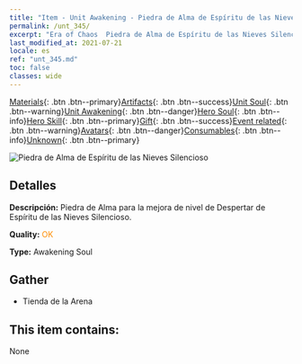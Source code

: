 ```yaml
---
title: "Item - Unit Awakening - Piedra de Alma de Espíritu de las Nieves Silencioso"
permalink: /unt_345/
excerpt: "Era of Chaos  Piedra de Alma de Espíritu de las Nieves Silencioso"
last_modified_at: 2021-07-21
locale: es
ref: "unt_345.md"
toc: false
classes: wide
---
```

 [Materials](/ItemsES/){: .btn .btn--primary}[Artifacts](/ItemsES/Artifacts/){: .btn .btn--success}[Unit Soul](/ItemsES/UnitSoul/){: .btn .btn--warning}[Unit Awakening](/ItemsES/UnitAwakening/){: .btn .btn--danger}[Hero Soul](/ItemsES/HeroSoul/){: .btn .btn--info}[Hero Skill](/ItemsES/HeroSkill/){: .btn .btn--primary}[Gift](/ItemsES/Gift/){: .btn .btn--success}[Event related](/ItemsES/Events/){: .btn .btn--warning}[Avatars](/ItemsES/Avatars/){: .btn .btn--danger}[Consumables](/ItemsES/Consumables/){: .btn .btn--info}[Unknown](/ItemsES/Unknown/){: .btn .btn--primary}

 ![Piedra de Alma de Espíritu de las Nieves Silencioso](/images/u/tia_bingyuansu.jpg)

## Detalles
 **Descripción:** Piedra de Alma para la mejora de nivel de Despertar de Espíritu de las Nieves Silencioso.

 **Quality:** <span style="color: #FF8C00">OK</span>

 **Type:** Awakening Soul

## Gather

*    Tienda de la Arena 

## This item contains:

  None

